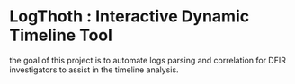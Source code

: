 
# LogThoth : Interactive Dynamic Timeline Tool
the goal of this project is to automate logs parsing and correlation for DFIR investigators to assist in the timeline analysis.

